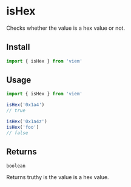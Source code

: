 # isHex

Checks whether the value is a hex value or not.

## Install

```ts
import { isHex } from 'viem'
```

## Usage

```ts
import { isHex } from 'viem'

isHex('0x1a4')
// true

isHex('0x1a4z')
isHex('foo')
// false
```

## Returns

`boolean`

Returns truthy is the value is a hex value.